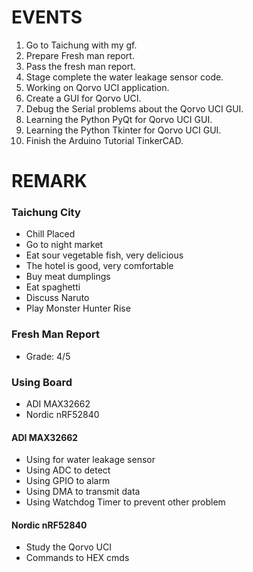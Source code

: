 # EVENTS
1. Go to Taichung with my gf.
2. Prepare Fresh man report.
3. Pass the fresh man report.
4. Stage complete the water leakage sensor code.
5. Working on Qorvo UCI application.
6. Create a GUI for Qorvo UCI.
7. Debug the Serial problems about the  Qorvo UCI GUI.
8. Learning the Python PyQt for Qorvo UCI GUI.
9. Learning the Python Tkinter for Qorvo UCI GUI.
10. Finish the Arduino Tutorial TinkerCAD.

# REMARK
### Taichung City
- Chill Placed
- Go to night market
- Eat sour vegetable fish, very delicious
- The hotel is good, very comfortable
- Buy meat dumplings
- Eat spaghetti
- Discuss Naruto
- Play Monster Hunter Rise 

### Fresh Man Report
- Grade: 4/5

### Using Board
- ADI MAX32662
- Nordic nRF52840

#### ADI MAX32662
- Using for water leakage sensor
- Using ADC to detect
- Using GPIO to alarm
- Using DMA to transmit data
- Using Watchdog Timer to prevent other problem

#### Nordic nRF52840
- Study the Qorvo UCI
- Commands to HEX cmds